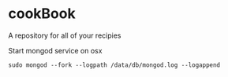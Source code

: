 cookBook
========

A repository for all of your recipies


Start mongod service on osx
```
sudo mongod --fork --logpath /data/db/mongod.log --logappend
```